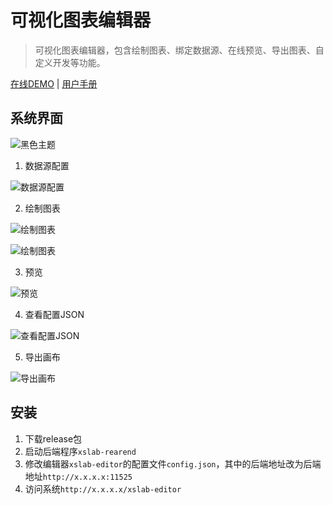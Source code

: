 # 可视化图表编辑器
> 可视化图表编辑器，包含绘制图表、绑定数据源、在线预览、导出图表、自定义开发等功能。

[在线DEMO](https://app.isaacxu.com/xslab/editor/#/) |
[用户手册](https://app.isaacxu.com/xslab/portal/#/)


## 系统界面

![黑色主题](https://user-images.githubusercontent.com/6405875/116405059-d1cb7c80-a861-11eb-8295-8741419887a0.png)

1. 数据源配置

![数据源配置](http://7u.isaacxu.com/xslab_03.png?imageView2/0/w/600)

2. 绘制图表

![绘制图表](http://7u.isaacxu.com/xslab_01.png?imageView2/0/w/600)

![绘制图表](http://7u.isaacxu.com/xslab_02.png?imageView2/0/w/600)

3. 预览

![预览](http://7u.isaacxu.com/xslab_05.png?imageView2/0/w/600)

4. 查看配置JSON

![查看配置JSON](http://7u.isaacxu.com/%E6%9F%A5%E7%9C%8BJSON.jpg?imageView2/0/w/600)

5. 导出画布

![导出画布](http://7u.isaacxu.com/%E5%AF%BC%E5%87%BA%E7%94%BB%E5%B8%83.png?imageView2/0/w/600)

## 安装

1. 下载release包
2. 启动后端程序`xslab-rearend`
3. 修改编辑器`xslab-editor`的配置文件`config.json`，其中的后端地址改为后端地址`http://x.x.x.x:11525`
4. 访问系统`http://x.x.x.x/xslab-editor`
